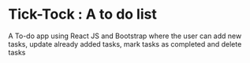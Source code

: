 # Tick-Tock : A to do list
A To-do app using React JS and Bootstrap where the user can add new tasks, update already added tasks, mark tasks as completed and delete tasks
